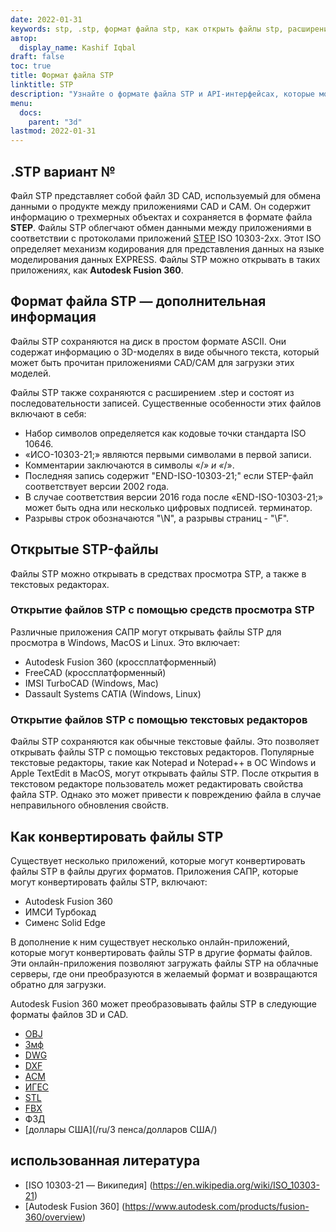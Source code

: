 ```yaml
---
date: 2022-01-31
keywords: stp, .stp, формат файла stp, как открыть файлы stp, расширение .stp, расширение stp
автор:
  display_name: Kashif Iqbal
draft: false
toc: true
title: Формат файла STP
linktitle: STP
description: "Узнайте о формате файла STP и API-интерфейсах, которые могут создавать и открывать файлы STP."
menu:
  docs:
    parent: "3d"
lastmod: 2022-01-31
---
```


## .STP вариант №

Файл STP представляет собой файл 3D CAD, используемый для обмена данными о продукте между приложениями CAD и CAM. Он содержит информацию о трехмерных объектах и сохраняется в формате файла **STEP**. Файлы STP облегчают обмен данными между приложениями в соответствии с протоколами приложений [STEP](/ru/3d/step/) ISO 10303-2xx. Этот ISO определяет механизм кодирования для представления данных на языке моделирования данных EXPRESS. Файлы STP можно открывать в таких приложениях, как **Autodesk Fusion 360**.

## Формат файла STP — дополнительная информация

Файлы STP сохраняются на диск в простом формате ASCII. Они содержат информацию о 3D-моделях в виде обычного текста, который может быть прочитан приложениями CAD/CAM для загрузки этих моделей.

Файлы STP также сохраняются с расширением .step и состоят из последовательности записей. Существенные особенности этих файлов включают в себя:

* Набор символов определяется как кодовые точки стандарта ISO 10646.
* «ИСО-10303-21;» являются первыми символами в первой записи.
* Комментарии заключаются в символы «/*» и «*/».
* Последняя запись содержит "END-ISO-10303-21;" если STEP-файл соответствует версии 2002 года.
* В случае соответствия версии 2016 года после «END-ISO-10303-21;» может быть одна или несколько цифровых подписей. терминатор.
* Разрывы строк обозначаются "\N\", а разрывы страниц - "\F\".

## Открытые STP-файлы

Файлы STP можно открывать в средствах просмотра STP, а также в текстовых редакторах.

### Открытие файлов STP с помощью средств просмотра STP

Различные приложения САПР могут открывать файлы STP для просмотра в Windows, MacOS и Linux. Это включает:

* Autodesk Fusion 360 (кроссплатформенный)
* FreeCAD (кроссплатформенный)
* IMSI TurboCAD (Windows, Mac)
* Dassault Systems CATIA (Windows, Linux)

### Открытие файлов STP с помощью текстовых редакторов

Файлы STP сохраняются как обычные текстовые файлы. Это позволяет открывать файлы STP с помощью текстовых редакторов. Популярные текстовые редакторы, такие как Notepad и Notepad++ в ОС Windows и Apple TextEdit в MacOS, могут открывать файлы STP. После открытия в текстовом редакторе пользователь может редактировать свойства файла STP. Однако это может привести к повреждению файла в случае неправильного обновления свойств.

## Как конвертировать файлы STP

Существует несколько приложений, которые могут конвертировать файлы STP в файлы других форматов. Приложения САПР, которые могут конвертировать файлы STP, включают:

* Autodesk Fusion 360
* ИМСИ Турбокад
* Сименс Solid Edge

В дополнение к ним существует несколько онлайн-приложений, которые могут конвертировать файлы STP в другие форматы файлов. Эти онлайн-приложения позволяют загружать файлы STP на облачные серверы, где они преобразуются в желаемый формат и возвращаются обратно для загрузки.

Autodesk Fusion 360 может преобразовывать файлы STP в следующие форматы файлов 3D и CAD.

* [OBJ](/ru/3d/obj/)
* [3мф](/ru/3д/3мф/)
* [DWG](/ru/cad/dwg/)
* [DXF](/ru/cad/dxf/)
* [АСМ](/ru/кад/асм/)
* [ИГЕС](/ru/cad/iges/)
* [STL](/ru/cad/stl/)
* [FBX](/ru/3d/fbx/)
* Ф3Д
* [доллары США](/ru/3 пенса/долларов США/)

## использованная литература

* [ISO 10303-21 — Википедия] (https://en.wikipedia.org/wiki/ISO_10303-21)
* [Autodesk Fusion 360] (https://www.autodesk.com/products/fusion-360/overview)


